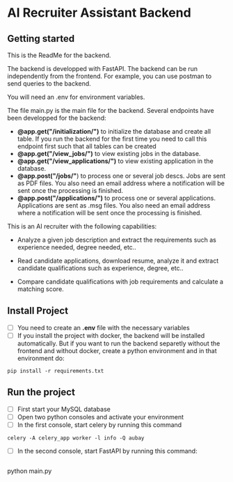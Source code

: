 
# AI Recruiter Assistant Backend

  

## Getting started
This is the ReadMe for the backend.

The backend is developped with FastAPI. The backend can be run independently from the frontend. For example, you can use postman to send queries to the backend.

You will need an .env for environment variables.

The file main.py is the main file for the backend. Several endpoints have been developped for the backend:

- **@app.get("/initialization/")** to initialize the database and create all table. If you run the backend for the first time you need to call this endpoint first such that all tables can be created
- **@app.get("/view_jobs/")** to view existing jobs in the database.
- **@app.get("/view_applications/")** to view existing application in the database.
- **@app.post("/jobs/"**) to process one or several job descs. Jobs are sent as PDF files. You also need an email address where a notification will be sent once the processing is finished.
- **@app.post("/applications/")** to process one or several applications. Applications are sent as .msg files. You also need an email address where a notification will be sent once the processing is finished.
  

This is an AI recruiter with the following capabilities:

- Analyze a given job description and extract the requirements such as experience needed, degree needed, etc..

- Read candidate applications, download resume, analyze it and extract candidate qualifications such as experience, degree, etc..

- Compare candidate qualifications with job requirements and calculate a matching score.

  

## Install Project

- [ ] You need to create an **.env** file with the necessary variables
- [ ] If you install the project with docker, the backend will be installed automatically. But if you want to run the backend separetly without the frontend and without docker, create a python environment and in that environment do:

```
pip install -r requirements.txt
```
  
## Run the project

- [ ] First start your MySQL database
- [ ] Open two python consoles and activate your environment
- [ ] In the first console, start celery by running this command

```
celery -A celery_app worker -l info -Q aubay
```
- [ ] In the second console, start FastAPI by running this command:
  ```
python main.py
```
